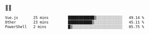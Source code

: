 ### 👨‍💻

<!--START_SECTION:waka-->

```txt
Vue.js       25 mins         ████████████▒░░░░░░░░░░░░   49.14 %
Other        23 mins         ███████████▒░░░░░░░░░░░░░   45.11 %
PowerShell   2 mins          █▒░░░░░░░░░░░░░░░░░░░░░░░   05.75 %
```

<!--END_SECTION:waka-->
